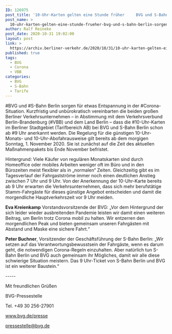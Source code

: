 ```yaml
---
ID: 126975
post_title: '10-Uhr-Karten gelten eine Stunde früher     BVG und S-Bahn Berlin sorgen für etwas Entspannung in der Corona-Situation.'
post_name: >
  10-uhr-karten-gelten-eine-stunde-frueher-bvg-und-s-bahn-berlin-sorgen-fuer-etwas-entspannung-in-der-corona-situation
author: Ralf Reineke
post_date: 2020-10-31 19:02:00
layout: post
link: >
  https://archiv.berliner-verkehr.de/2020/10/31/10-uhr-karten-gelten-eine-stunde-frueher-bvg-und-s-bahn-berlin-sorgen-fuer-etwas-entspannung-in-der-corona-situation/
published: true
tags:
  - BVG
  - Corona
  - VBB
categories:
  - BVG
  - S-Bahn
  - Tarife
---
```

<p style="font-weight: 400;">#BVG und #S-Bahn Berlin sorgen für etwas Entspannung in der #Corona-Situation. Kurzfristig und unbürokratisch vereinbarten die beiden großen Berliner Verkehrsunternehmen – in Abstimmung mit dem Verkehrsverbund Berlin-Brandenburg (#VBB) und dem Land Berlin – dass die #10-Uhr-Karten im Berliner Stadtgebiet (Tarifbereich AB) bei BVG und S-Bahn Berlin schon ab #9 Uhr anerkannt werden. Die Regelung für die günstigen 10-Uhr-Monats- und 10-Uhr-Abofahrausweise gilt bereits ab dem morgigen Sonntag, 1. November 2020. Sie ist zunächst auf die Zeit des aktuellen Maßnahmenpakets bis Ende November befristet.</p>
<p style="font-weight: 400;">Hintergrund: Viele Käufer von regulären Monatskarten sind durch Homeoffice oder mobiles Arbeiten weniger oft im Büro und in den Bürozeiten meist flexibler als in „normalen“ Zeiten. Gleichzeitig gibt es im Tagesverlauf der Fahrgastströme immer noch einen deutlichen Anstieg zwischen 7 Uhr und 9 Uhr. Von der Anerkennung der 10-Uhr-Karte bereits ab 9 Uhr erwarten die Verkehrsunternehmen, dass sich mehr berufstätige Stamm-Fahrgäste für dieses günstige Angebot entscheiden und damit die morgendliche Hauptverkehrszeit vor 9 Uhr meiden.</p>
<p style="font-weight: 400;"><strong>Eva Kreienkamp</strong> Vorstandsvorsitzende der BVG: „Vor dem Hintergrund der sich leider wieder ausbreitenden Pandemie leisten wir damit einen weiteren Beitrag, um Berlin trotz Corona mobil zu halten. Wir entzerren den morgendlichen Peak und bieten gemeinsam unseren Fahrgästen mit Abstand und Maske eine sichere Fahrt.“</p>
<p style="font-weight: 400;"><strong>Peter Buchner</strong>, Vorsitzender der Geschäftsführung der S-Bahn Berlin: „Wir setzen auf das Verantwortungsbewusstsein der Fahrgäste, wenn es darum geht, die notwendigen Corona-Regeln einzuhalten. Aber natürlich tun S-Bahn Berlin und BVG auch gemeinsam ihr Mögliches, damit wir alle diese schwierige Situation meistern. Das 9 Uhr-Ticket von S-Bahn Berlin und BVG ist ein weiterer Baustein.“</p>
<p style="font-weight: 400;">-----</p>
<p style="font-weight: 400;">Mit freundlichen Grüßen</p>
<p style="font-weight: 400;">BVG-Pressestelle</p>
<p style="font-weight: 400;">Tel. +49 30 256-27901</p>
<p style="font-weight: 400;"><a href="http://www.bvg.de/presse" data-saferedirecturl="https://www.google.com/url?q=http://www.bvg.de/presse&amp;source=gmail&amp;ust=1604401728011000&amp;usg=AFQjCNGNuSkVWSXzAz8Z9bOs7Mvo-IbN9A">www.bvg.de/presse</a></p>
<p style="font-weight: 400;"><a href="mailto:pressestelle@bvg.de">pressestelle@bvg.de</a></p>